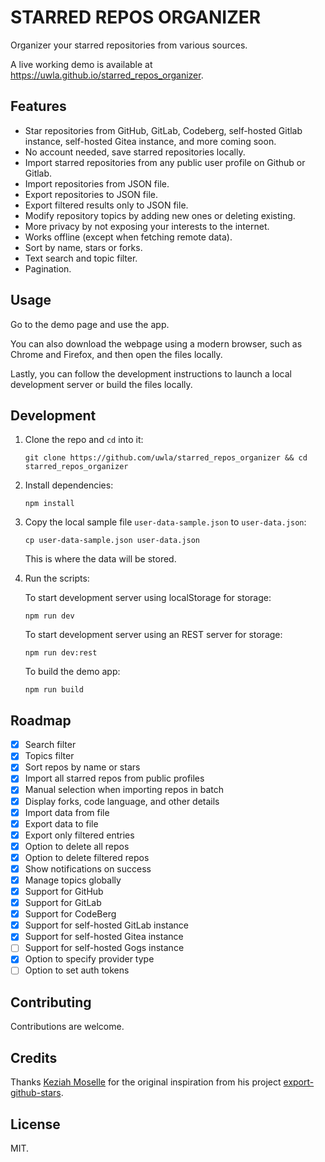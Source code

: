 # STARRED REPOS ORGANIZER

Organizer your starred repositories from various sources.

A live working demo is available at <https://uwla.github.io/starred_repos_organizer>.

## Features

- Star repositories from GitHub, GitLab, Codeberg, self-hosted Gitlab instance,
  self-hosted Gitea instance, and more coming soon.
- No account needed, save starred repositories locally.
- Import starred repositories from any public user profile on Github or Gitlab.
- Import repositories from JSON file.
- Export repositories to JSON file.
- Export filtered results only to JSON file.
- Modify repository topics by adding new ones or deleting existing.
- More privacy by not exposing your interests to the internet.
- Works offline (except when fetching remote data).
- Sort by name, stars or forks.
- Text search and topic filter.
- Pagination.

## Usage

Go to the demo page and use the app.

You can also download the webpage using a modern browser, such as Chrome and
Firefox, and then open the files locally.

Lastly, you can follow the development instructions to launch a local
development server or build the files locally.

## Development

1. Clone the repo and `cd` into it:

    ```shell
    git clone https://github.com/uwla/starred_repos_organizer && cd starred_repos_organizer
    ```

2. Install dependencies:

    ```shell
    npm install
    ```

3. Copy the local sample file `user-data-sample.json` to `user-data.json`:

    ```shell
    cp user-data-sample.json user-data.json
    ```

    This is where the data will be stored.

4. Run the scripts:

    To start development server using localStorage for storage:

    ```shell
    npm run dev
    ```

    To start development server using an REST server for storage:

    ```shell
    npm run dev:rest
    ```

    To build the demo app:

    ```shell
    npm run build
    ```

## Roadmap

- [x] Search filter
- [x] Topics filter
- [x] Sort repos by name or stars
- [x] Import all starred repos from public profiles
- [x] Manual selection when importing repos in batch
- [x] Display forks, code language, and other details
- [x] Import data from file
- [x] Export data to file
- [x] Export only filtered entries
- [x] Option to delete all repos
- [x] Option to delete filtered repos
- [x] Show notifications on success
- [x] Manage topics globally
- [x] Support for GitHub
- [x] Support for GitLab
- [x] Support for CodeBerg
- [x] Support for self-hosted GitLab instance
- [x] Support for self-hosted Gitea instance
- [ ] Support for self-hosted Gogs instance
- [x] Option to specify provider type
- [ ] Option to set auth tokens

## Contributing

Contributions are welcome.

## Credits

Thanks [Keziah Moselle](https://github.com/KeziahMoselle) for the original
inspiration from his project [export-github-stars](https://github.com/KeziahMoselle/export-github-stars).

## License

MIT.
